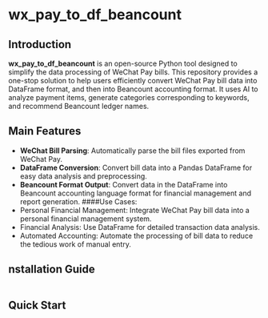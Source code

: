 # wx_pay_to_df_beancount

## Introduction

**wx_pay_to_df_beancount** is an open-source Python tool designed to simplify the data processing of WeChat Pay bills. This repository provides a one-stop solution to help users efficiently convert WeChat Pay bill data into DataFrame format, and then into Beancount accounting format. It uses AI to analyze payment items, generate categories corresponding to keywords, and recommend Beancount ledger names. 

## Main Features

- **WeChat Bill Parsing**: Automatically parse the bill files exported from WeChat Pay.
- **DataFrame Conversion**: Convert bill data into a Pandas DataFrame for easy data analysis and preprocessing.
- **Beancount Format Output**: Convert data in the DataFrame into Beancount accounting language format for financial management and report generation. ####Use Cases:
- Personal Financial Management: Integrate WeChat Pay bill data into a personal financial management system.
- Financial Analysis: Use DataFrame for detailed transaction data analysis.
- Automated Accounting: Automate the processing of bill data to reduce the tedious work of manual entry. 

## nstallation Guide

```bash

```

## Quick Start

```python

```
